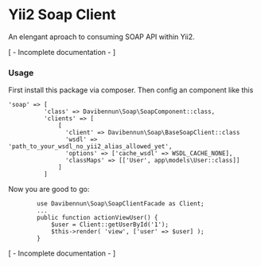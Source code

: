 # Yii2 Soap Client

An elengant aproach to consuming SOAP API within Yii2.

[ - Incomplete documentation - ]

### Usage
First install this package via composer. Then config an component like this
```
'soap' => [
          'class' => Davibennun\Soap\SoapComponent::class,
          'clients' => [
              [
                'client' => Davibennun\Soap\BaseSoapClient::class
                'wsdl' => 'path_to_your_wsdl_no_yii2_alias_allowed_yet',
                'options' => ['cache_wsdl' => WSDL_CACHE_NONE],
                'classMaps' => [['User', app\models\User::class]]
              ]
          ]
```

Now you are good to go:
```
        use Davibennun\Soap\SoapClientFacade as Client;
        ...
        public function actionViewUser() {
            $user = Client::getUserById('1');
            $this->render( 'view', ['user' => $user] );
        }
```

[ - Incomplete documentation - ]